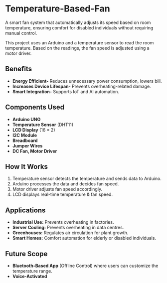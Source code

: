 # Temperature-Based-Fan
A smart fan system that automatically adjusts its speed based on room temperature, ensuring comfort for disabled individuals without requiring manual control.

This project uses an Arduino and a temperature sensor to read the room temperature. Based on the readings, the fan speed is adjusted using a motor driver.

## Benefits 
- **Energy Efficient-** Reduces unnecessary power consumption, lowers bill.
- **Increases Device Lifespan-** Prevents overheating-related damage.
- **Smart Integration-** Supports IoT and AI automation.

## Components Used 
-	**Arduino UNO**
-	**Temperature Sensor** (DHT11)
-	**LCD Display** (16 × 2)
-	**I2C Module**
-	**Breadboard**
-	**Jumper Wires**
-	**DC Fan, Motor Driver**

## How It Works
1. Temperature sensor detects the temperature and sends data to Arduino.
2. Arduino processes the data and decides fan speed.
3. Motor driver adjusts fan speed accordingly.
4. LCD displays real-time temperature & fan speed.

## Applications
- **Industrial Use:** Prevents overheating in factories.
- **Server Cooling:** Prevents overheating in data centres.
- **Greenhouses:** Regulates air circulation for plant growth.
- **Smart Homes:** Comfort automation for elderly or disabled individuals.

## Future Scope
-	**Bluetooth-Based App** (Offline Control) where users can customize the temperature range.
- **Voice-Activated**
